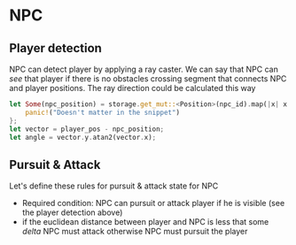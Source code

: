 # NPC

## Player detection
NPC can detect player by applying a ray caster. We can say that NPC can _see_ that player if there is no obstacles crossing segment that connects NPC and player positions. The ray direction could be calculated this way
```rust
let Some(npc_position) = storage.get_mut::<Position>(npc_id).map(|x| x.0) else {
    panic!("Doesn't matter in the snippet")
};
let vector = player_pos - npc_position;
let angle = vector.y.atan2(vector.x);
```

## Pursuit & Attack
Let's define these rules for pursuit & attack state for NPC
- Required condition: NPC can pursuit or attack player if he is visible (see the player detection above)
- if the euclidean distance between player and NPC is less that some _delta_ NPC must attack otherwise NPC must pursuit the player
